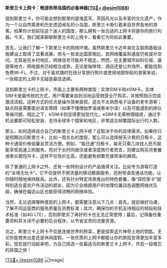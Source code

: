 **斯里兰卡上网卡：畅游热带岛国的必备神器[[TG💪+ @esim1088](https://t.me/s/esim1088)]**

提到斯里兰卡，你可能会想到那里的碧海蓝天、茶园风光以及丰富的文化遗产。作为一个以自然美景和历史遗迹闻名的小岛国，斯里兰卡吸引着来自世界各地的游客。如果你计划前往这个迷人的国度，那么拥有一张合适的上网卡将是你的旅行利器。今天，我们就来聊聊斯里兰卡的上网卡，看看它为何如此重要。

首先，让我们了解一下斯里兰卡的网络环境。虽然斯里兰卡近年来在互联网基础设施建设上取得了显著进展，但与一些发达国家相比，其网络覆盖和速度仍有提升空间。尤其是在乡村地区，网络信号可能并不稳定。然而，在主要城市如科伦坡、康提等地方，网络服务已经相当成熟，无论是咖啡馆、酒店还是公共场所，都能找到免费Wi-Fi。不过，对于喜欢随时在线分享旅行照片或使用地图导航的游客来说，一张稳定的上网卡无疑是最佳选择。

说到斯里兰卡的上网卡，市面上主要有两种类型：实体SIM卡和eSIM卡。实体SIM卡是最传统的方式，用户需要亲自到当地运营商营业厅购买，并按照指示完成激活流程。这种方式的优点是操作简单直观，适合不太熟悉电子设备的老年游客；缺点则是需要面对语言障碍（如果不懂僧伽罗语或泰米尔语）以及可能遇到的排队等候问题。相比之下，eSIM卡则显得更加现代化。eSIM卡无需物理插拔，通过手机设置即可轻松安装，支持全球多个国家和地区，非常适合频繁国际出行的人群。

那么，如何选择适合自己的斯里兰卡上网卡呢？这取决于你的具体需求。如果你只是短期访问斯里兰卡，比如一周左右的度假，那么可以选择按天计费的日租卡，这种卡通常价格低廉且灵活方便。例如，“每日通”日租卡，每天只需几块钱人民币就能享受高速上网服务。而对于长时间居住或者深度旅行者而言，则建议购买月套餐或者长期包月卡，这样不仅性价比高，还能避免频繁充值带来的麻烦。

除了普通的上网卡之外，还有一些特别设计的产品值得关注。比如专为游客打造的“全境无忧卡”，它不仅提供不限流量的移动数据服务，还附带语音通话功能，让你随时随地保持联系。此外，还有针对特定场景推出的特色套餐，像“探险家卡”就特别适合喜欢户外活动的朋友，因为它会根据用户的地理位置动态调整网络优先级，确保在偏远山区也能获得流畅的网络体验。

当然，无论选择哪种类型的上网卡，都需要注意以下几点：首先，提前做好功课，了解不同运营商的服务质量及资费标准；其次，确保你的手机支持相应的频段和技术标准（如4G LTE），否则即使买了再好的卡也无法正常使用；最后，记得备份重要资料并关闭不必要的后台程序，以节省宝贵的流量资源。

总之，斯里兰卡上网卡不仅是连接世界的桥梁，更是探索这片神奇土地的钥匙。无论你是商务出差还是休闲度假，一张优质的上网卡都能让你的旅程变得更加丰富多彩。现在就行动起来吧，为自己挑选一张最适合的斯里兰卡上网卡，开启一段难忘的异国之旅！

[[TG💪+ @esim1088](https://t.me/s/esim1088) ![Image](https://i.postimg.cc/4NQfJmqS/Snipaste-2025-05-13-00-14-12.png)]